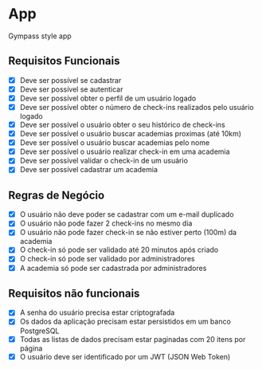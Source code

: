 # App 

Gympass style app 

## Requisitos Funcionais 

- [x] Deve ser possível se cadastrar
- [x] Deve ser possível se autenticar   
- [x] Deve ser possível obter o perfil de um usuário logado
- [x] Deve ser possível obter o número de check-ins realizados pelo usuário logado   
- [x] Deve ser possível o usuário obter o seu histórico de check-ins 
- [x] Deve ser possível o usuário buscar academias proximas (até 10km)  
- [x] Deve ser possível o usuário buscar academias pelo nome 
- [x] Deve ser possível o usuário realizar check-in em uma academia 
- [x] Deve ser possível validar o check-in de um usuário
- [x] Deve ser possível cadastrar um academia  

## Regras de Negócio 

- [x] O usuário não deve poder se cadastrar com um e-mail duplicado
- [x] O usuário não pode fazer 2 check-ins no mesmo dia
- [x] O usuário não pode fazer check-in se não estiver perto (100m) da academia
- [x] O check-in só pode ser validado até 20 minutos após criado
- [x] O check-in só pode ser validado por administradores
- [x] A academia só pode ser cadastrada por administradores

## Requisitos não funcionais

- [x] A senha do usuário precisa estar criptografada
- [x] Os dados da aplicação precisam estar persistidos em um banco PostgreSQL
- [x] Todas as listas de dados precisam estar paginadas com 20 itens por página
- [x] O usuário deve ser identificado por um JWT (JSON Web Token)